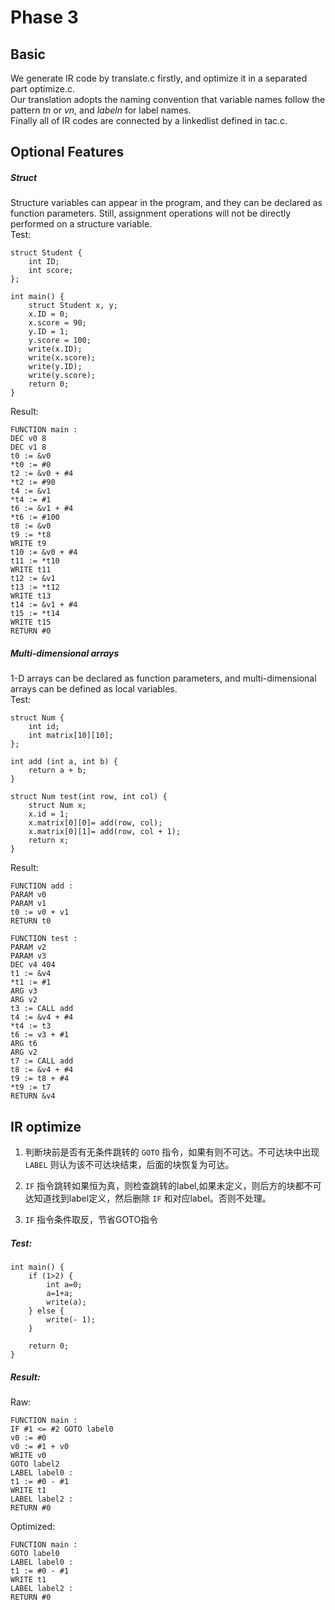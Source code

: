 # Phase 3

## Basic
We generate IR code by translate.c firstly, and optimize it in a separated part optimize.c.  
Our translation adopts the naming convention that variable names follow the pattern $tn$ or $vn$, and $labeln$ for label names.  
Finally all of IR codes are connected by a linkedlist defined in tac.c.  

## Optional Features
##### Struct
Structure variables can appear in the program, and they can be declared as function parameters. Still, assignment
operations will not be directly performed on a structure variable.  
Test:  
```
struct Student {
    int ID;
    int score;
};

int main() {
    struct Student x, y;
    x.ID = 0;
    x.score = 90;
    y.ID = 1;
    y.score = 100;
    write(x.ID);
    write(x.score);
    write(y.ID);
    write(y.score);
    return 0;
}
``` 
Result:  
```
FUNCTION main :
DEC v0 8
DEC v1 8
t0 := &v0
*t0 := #0
t2 := &v0 + #4
*t2 := #90
t4 := &v1
*t4 := #1
t6 := &v1 + #4
*t6 := #100
t8 := &v0
t9 := *t8
WRITE t9
t10 := &v0 + #4
t11 := *t10
WRITE t11
t12 := &v1
t13 := *t12
WRITE t13
t14 := &v1 + #4
t15 := *t14
WRITE t15
RETURN #0
```  

##### Multi-dimensional arrays
1-D arrays can be declared as function parameters, and multi-dimensional arrays can be defined as local variables.  
Test:  
```
struct Num {
    int id;
    int matrix[10][10];
};

int add (int a, int b) {
    return a + b;
}

struct Num test(int row, int col) {
    struct Num x;
    x.id = 1;
    x.matrix[0][0]= add(row, col);
    x.matrix[0][1]= add(row, col + 1);
    return x;
}
```  
Result:  
```
FUNCTION add :
PARAM v0
PARAM v1
t0 := v0 + v1
RETURN t0

FUNCTION test :
PARAM v2
PARAM v3
DEC v4 404
t1 := &v4
*t1 := #1
ARG v3
ARG v2
t3 := CALL add
t4 := &v4 + #4
*t4 := t3
t6 := v3 + #1
ARG t6
ARG v2
t7 := CALL add
t8 := &v4 + #4
t9 := t8 + #4
*t9 := t7
RETURN &v4
```  
## IR optimize

1. 判断块前是否有无条件跳转的 `GOTO` 指令，如果有则不可达。不可达块中出现 `LABEL` 则认为该不可达块结束，后面的块恢复为可达。  

2. `IF` 指令跳转如果恒为真，则检查跳转的label,如果未定义，则后方的块都不可达知道找到label定义，然后删除 `IF` 和对应label。否则不处理。

3. `IF` 指令条件取反，节省GOTO指令  

##### Test:  
```
int main() {
    if (1>2) {
        int a=0;
        a=1+a;
        write(a);
    } else {
        write(- 1);
    }

    return 0;
}

```
##### Result:  
Raw:  
```
FUNCTION main :
IF #1 <= #2 GOTO label0
v0 := #0
v0 := #1 + v0
WRITE v0
GOTO label2
LABEL label0 :
t1 := #0 - #1
WRITE t1
LABEL label2 :
RETURN #0

```  
Optimized:  
```
FUNCTION main :
GOTO label0
LABEL label0 :
t1 := #0 - #1
WRITE t1
LABEL label2 :
RETURN #0

```  